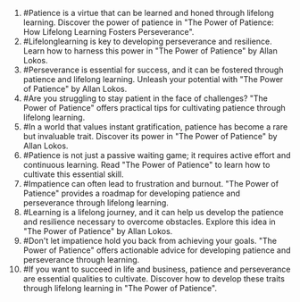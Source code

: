1. #Patience is a virtue that can be learned and honed through lifelong learning. Discover the power of patience in "The Power of Patience: How Lifelong Learning Fosters Perseverance".
2. #Lifelonglearning is key to developing perseverance and resilience. Learn how to harness this power in "The Power of Patience" by Allan Lokos.
3. #Perseverance is essential for success, and it can be fostered through patience and lifelong learning. Unleash your potential with "The Power of Patience" by Allan Lokos.
4. #Are you struggling to stay patient in the face of challenges? "The Power of Patience" offers practical tips for cultivating patience through lifelong learning.
5. #In a world that values instant gratification, patience has become a rare but invaluable trait. Discover its power in "The Power of Patience" by Allan Lokos.
6. #Patience is not just a passive waiting game; it requires active effort and continuous learning. Read "The Power of Patience" to learn how to cultivate this essential skill.
7. #Impatience can often lead to frustration and burnout. "The Power of Patience" provides a roadmap for developing patience and perseverance through lifelong learning.
8. #Learning is a lifelong journey, and it can help us develop the patience and resilience necessary to overcome obstacles. Explore this idea in "The Power of Patience" by Allan Lokos.
9. #Don't let impatience hold you back from achieving your goals. "The Power of Patience" offers actionable advice for developing patience and perseverance through learning.
10. #If you want to succeed in life and business, patience and perseverance are essential qualities to cultivate. Discover how to develop these traits through lifelong learning in "The Power of Patience".
